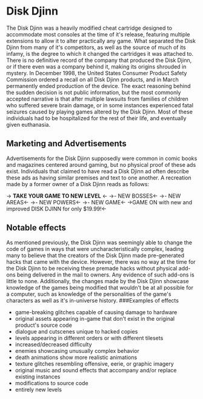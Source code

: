 # Disk Djinn
The Disk Djinn was a heavily modified cheat cartridge designed to accommodate most consoles at the time of it's release, featuring multiple extensions to allow it to alter practically any game. What separated the Disk Djinn from many of it's competitors, as well as the source of much of its infamy, is the degree to which it changed the cartridges it was attached to.  There is no definitive record of the company that produced the Disk Djinn, or if there even was a company behind it, making its origins shrouded in mystery. In December 1998, the United States Consumer Product Safety Commission ordered a recall on all Disk Djinn products, and in March permanently ended production of the device. The exact reasoning behind the sudden decision is not public information, but the most commonly accepted narrative is that after multiple lawsuits from families of children who suffered severe brain damage, or in some instances experienced fatal seizures caused by playing games altered by the Disk Djinn. Most of these individuals had to be hospitalized for the rest of their life, and eventually given euthanasia. 

## Marketing and Advertisements
Advertisements for the Disk Djinn supposedly were common in comic books and magazines centered around gaming, but no physical proof of these ads exist. Individuals that claimed to have read a Disk Djinn ad often describe these ads as having similar premises and text to one another. A recreation made by a former owner of a Disk Djinn reads as follows:

-> **TAKE YOUR GAME TO NEW LEVEL** <-
->- NEW BOSSES<-
->- NEW AREAS<-
->- NEW POWERS<-
->- NEW GAME<-
->GAME ON with new and improved DISK DJINN for only $19.99!<-

## Notable effects
As mentioned previously, the Disk Djinn was seemingly able to change the code of games in ways that were uncharacteristically complex, leading many to believe that the creators of the Disk Djinn made pre-generated hacks that came with the device. However, there was no way at the time for the Disk Djinn to be receiving these premade hacks without physical add-ons being delivered in the mail to owners. Any evidence of such add-ons is little to none. Additionally, the changes made by the Disk Djinn showcase knowledge of the games being modified that wouldn't be at all possible for a computer, such as knowledge of the personalities of the game's characters as well as it's in-universe history. 
###Examples of effects
- game-breaking glitches capable of causing damage to hardware
- original assets appearing in-game that don't exist in the original product's source code
- dialogue and cutscenes unique to hacked copies
- levels appearing in different orders or with different tilesets
- increased/decreased difficulty
- enemies showcasing unusually complex behavior
- death animations show more realistic animations
- texture glitches resembling offensive, eerie, or graphic imagery
- original music and sound effects that accompany and/or replace existing instances
- modifications to source code
- entirely new levels